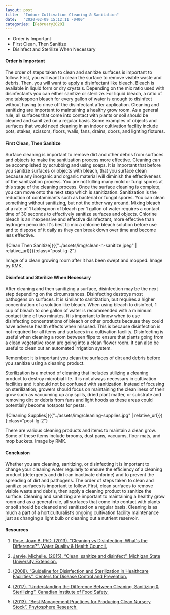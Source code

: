```yaml
---
layout: post
title:  "Indoor Cultivation Cleaning & Sanitation"
date:   "2020-02-09 15:12:11 -0400"
categories: [February2020]
---
```




* Order is Important
* First Clean, Then Sanitize
* Disinfect and Sterilize When Necessary




#### Order is Important
The order of steps taken to clean and sanitize surfaces is important to follow. First, you will want to clean the surface to remove visible waste and debris. Then, you will want to apply a disinfectant like bleach. Bleach is available in liquid form or dry crystals. Depending on the mix ratio used with disinfectants you can either sanitize or sterilize. For liquid bleach, a ratio of one tablespoon bleach for every gallon of water is enough to disinfect without having to rinse off the disinfectant after application. Cleaning and sanitizing are important to maintaining a healthy grow room. As a general rule, all surfaces that come into contact with plants or soil should be cleaned and sanitized on a regular basis. Some examples of objects and surfaces that would need cleaning in an indoor cultivation facility include pots, stakes, scissors, floors, walls, fans, drains, doors, and lighting fixtures. 




#### First Clean, Then Sanitize
Surface cleaning is important to remove dirt and other debris from surfaces and objects to make the sanitization process more effective. Cleaning can be accomplished by scrubbing and using soaps. It is important that before you sanitize surfaces or objects with bleach, that you surface clean because any inorganic and organic material will diminish the effectiveness of the sanitization process. You are not killing many mold or fungi spores at this stage of the cleaning process. Once the surface cleaning is complete, you can move onto the next step which is sanitization. Sanitization is the reduction of contaminants such as bacterial or fungal spores. You can clean something without sanitizing, but not the other way around. Mixing bleach at a rate of 1 tablespoon of bleach per 1 gallon of water requires a contact time of 30 seconds to effectively sanitize surfaces and objects. Chlorine bleach is an inexpensive and effective disinfectant, more effective than hydrogen peroxide. It's best to mix a chlorine bleach solution before use and to dispose of it daily as they can break down over time and become less effective. 



![Clean Then Sanitize]({{"../assets/img/clean-n-sanitize.jpeg" | relative_url}}){:class="post-lg-2"}
<div class="text-center blog-caption">
Image of a clean growing room after it has been swept and mopped. Image by RMK.
</div>



#### Disinfect and Sterilize When Necessary
After cleaning and then sanitizing a surface, disinfection may be the next step depending on the circumstances. Disinfecting destroys most pathogens on surfaces. It is similar to sanitization, but requires a higher concentration of a solution like bleach. When using bleach to disinfect, 1 cup of bleach to one gallon of water is recommended with a minimum contact time of two minutes. It is important to know when to use disinfecting concentrations of bleach or other products because they could have adverse health effects when misused. This is because disinfection is not required for all items and surfaces in a cultivation facility. Disinfecting is useful when cleaning a room between flips to ensure that plants going from a clean vegetative room are going into a clean flower room. It can also be useful to clean out an automated irrigation system. 
 


<div class="text-center blog-quote">
Remember: it is important you clean the surfaces of dirt and debris before you sanitize using a cleaning product.
</div>



Sterilization is a method of cleaning that includes utilizing a cleaning product to destroy microbial life. It is not always necessary in cultivation facilities and it should not be confused with sanitization. Instead of focusing on sterilization, growers should focus on maintaining the cleanliness of their grow such as vacuuming up any spills, dried plant matter, or substrate and removing dirt or debris from fans and light hoods as these areas could potentially become hotspots for pests. 



![Cleaning Supplies]({{"../assets/img/cleaning-supplies.jpg" | relative_url}}){:class="post-lg-2"}
<div class="text-center blog-caption">
There are various cleaning products and items to maintain a clean grow. Some of these items include brooms, dust pans, vacuums, floor mats, and mop buckets. Image by RMK.
</div>



#### Conclusion
Whether you are cleaning, sanitizing, or disinfecting it is important to change your cleaning water regularly to ensure the efficiency of a cleaning product (detergents and dirt can inactivate chlorine) and to prevent the spreading of dirt and pathogens. The order of steps taken to clean and sanitize surfaces is important to follow. First, clean surfaces to remove visible waste and debris, then apply a cleaning product to sanitize the surface. Cleaning and sanitizing are important to maintaining a healthy grow room and as a general rule, all surfaces that come into contact with plants or soil should be cleaned and sanitized on a regular basis. Cleaning is as much a part of a horticulturalist’s ongoing cultivation facility maintenance just as changing a light bulb or cleaning out a nutrient reservoir.





#### Resources
1. <a href="https://waterandhealth.org/disinfect/cleaning-vs-disinfecting-whats-difference/"> Rose, Joan B. PhD. (2013). "Cleaning vs Disinfecting: What's the Difference?". Water Quality &amp; Health Council. 
</a>

2. <a href="https://www.canr.msu.edu/news/clean_sanitize_and_disinfect"> Jarvie, Michelle. (2015). “Clean, sanitize and disinfect”. Michigan State University Extension.
</a>

3. <a href="https://www.cdc.gov/infectioncontrol/guidelines/disinfection/introduction.html"> (2008). “Guideline for Disinfection and Sterilization in Healthcare Facilities”. Centers for Disease Control and Prevention. 
</a>

4. <a href="https://www.foodsafety.ca/blog/understanding-difference-between-cleaning-sanitizing-sterilizing"> (2017). “Understanding the Difference Between Cleaning, Sanitizing &amp; Sterilizing”. Canadian Institute of Food Safety. 
</a>

5. <a href="http://phytosphere.com/BMPsnursery/BMP6_4toolsurf.htm"> (2013). “Best Management Practices for Producing Clean Nursery Stock”. Phytosphere Research.
</a>

